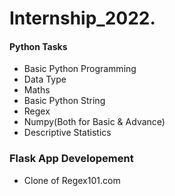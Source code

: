 # Internship_2022.
#### Python Tasks
* Basic Python Programming
* Data Type
* Maths
* Basic Python String
* Regex
* Numpy(Both for Basic & Advance)
* Descriptive Statistics


### Flask App Developement
* Clone of Regex101.com
